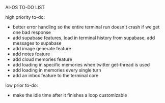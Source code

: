 AI-OS TO-DO LIST

high priority to-do:
- better error handling so the entire terminal run doesn't crash if we get one bad response
- add supabase features, load in terminal history from supabase, add messages to supabase
- add image generate feature
- add notes feature
- add cloud memories feature
- add loading in specific memories when twitter get-thread is used
- add loading in memories every single turn
- add an inbox feature to the terminal core

low prior to-do:
- make the idle time after it finishes a loop customizable